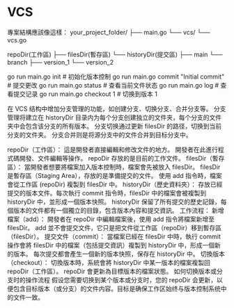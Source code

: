 # VCS

專案結構應該像這樣：
your_project_folder/
  ├── main.go
  └── vcs/
      └── vcs.go

repoDir(工作區)
  ├── filesDir(暫存區)
  └── historyDir(提交區)
        ├── main
        └── branch
              ├── version_1
              └── version_2
              
go run main.go init        # 初始化版本控制
go run main.go commit "Initial commit"  # 提交更改
go run main.go status      # 查看当前文件状态
go run main.go log         # 查看提交记录
go run main.go checkout 1  # 切换到版本 1

在 VCS 结构中增加分支管理的功能，如创建分支、切换分支、合并分支等。
分支管理将建立在 historyDir 目录内为每个分支创建独立的文件夹，每个分支的文件夹中会包含该分支的所有版本。
分支切换通过更新 filesDir 的路径，切换到当前分支的文件夹。
分支合并则是将源分支中的文件合并到目标分支中。

repoDir（工作區）：
這是開發者直接編輯和修改文件的地方。
開發者在此進行程式碼開發、文件編輯等操作。
repoDir 存放的是目前的工作文件。
filesDir（暫存區）：
當開發者想要將檔案加入版本控制時，檔案會先被放入 filesDir。
filesDir 是暫存區（Staging Area），存放的是準備提交的文件。
使用 add 指令時，檔案會從工作區 (repoDir) 複製到 filesDir 中。
historyDir（歷史資料夾）：
存放已經提交的版本文件。每次執行 commit 指令時，filesDir 中的檔案會被複製到 historyDir 中，並形成一個版本快照。
historyDir 保留了所有提交的歷史記錄，每個版本的文件都有一個獨立的目錄，包含版本內容和提交資訊。
工作流程：
新增檔案（add）：
開發者在 repoDir 中編輯檔案後，使用 add 指令將檔案新增至 filesDir。
add 並不會提交文件，它只是把文件從工作區（repoDir）移到暫存區（filesDir）。
提交文件（commit）：
當檔案已經在 filesDir 中時，執行 commit 操作會將 filesDir 中的檔案（包括提交資訊）複製到 historyDir 中，形成一個新的版本。
每次提交都會產生一個新的版本快照，保存在 historyDir 中。
切換版本（checkout）：
切換版本時，系統會將 historyDir 中某一版本的檔案複製回 repoDir（工作區）。
repoDir 會更新為目標版本的檔案狀態。
如何切换版本或分支时的操作流程
假设您需要切换到某个版本或分支时，您的 repoDir 会更新，以便包含目标版本（或分支）的文件内容。目标是确保工作区始终与版本控制系统中的文件一致。
